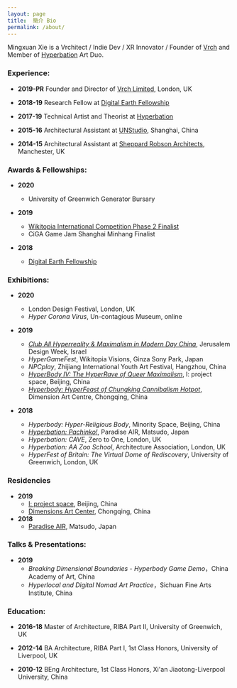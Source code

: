 ```yaml
---
layout: page
title:  簡介 Bio 
permalink: /about/
---
```


Mingxuan Xie is a Vrchitect / Indie Dev / XR Innovator / Founder of [Vrch](http://vrch.tech) and Member of [Hyperbation](http://hyperbation.space) Art Duo.  

### Experience:

- **2019-PR** Founder and Director of [Vrch Limited](https://vrch.tech/), London, UK

- **2018-19** Research Fellow at [Digital Earth Fellowship](https://www.digitalearth.art/)

- **2017-19** Technical Artist and Theorist at [Hyperbation](http://hyperbation.art/)

- **2015-16** Architectural Assistant at [UNStudio](https://www.unstudio.com/), Shanghai, China

- **2014-15** Architectural Assistant at [Sheppard Robson Architects](https://www.sheppardrobson.com/), Manchester, UK


### Awards & Fellowships:

- **2020** 
    - University of Greenwich Generator Bursary  

- **2019** 
    - [Wikitopia International Competition Phase 2 Finalist](https://wikitopia.city/competition/entries/index_en.html)
    - CiGA Game Jam Shanghai Minhang Finalist

- **2018**
    - [Digital Earth Fellowship](https://www.digitalearth.art/mingxuan-xie)

### Exhibitions:
- **2020**  
    - London Design Festival, London, UK
    - *Hyper Corona Virus*, Un-contagious Museum, online

- **2019**
    - [*Club All Hyperreality & Maximalism in Modern Day China*](http://2019.jdw.co.il/en/exhibition/club-all-hyperreality-maximalism-in-modern-day-china/), Jerusalem Design Week, Israel
    - *HyperGameFest*, Wikitopia Visions, Ginza Sony Park, Japan
    - *NPCplay*, Zhijiang International Youth Art Festival, Hangzhou, China
    - [*HyperBody IV: The HyperRave of Queer Maximalism*](http://yi-projectspace.org/view/iv-hyperbody-iv-the-hyperrave-of-queer-maximalism), I: project space, Beijing, China
    - [*Hyperbody: HyperFeast of Chungking Cannibalism Hotpot*](http://chongqingdac.org/article/page?id=276), Dimension Art Centre, Chongqing, China

- **2018**
    - *Hyperbody: Hyper-Religious Body*, Minority Space, Beijing, China
    - [*Hyperbation: Pachinko!*](https://www.paradiseair.info/activity/2019/02/02/9797), Paradise AIR, Matsudo, Japan
    - *Hyperbation: CAVE*, Zero to One, London, UK
    - *Hyperbation: AA Zoo School*, Architecture Association, London, UK
    - *HyperFest of Britain: The Virtual Dome of Rediscovery*, University of Greenwich, London, UK

### Residencies
- **2019**
    - [I: project space](http://yi-projectspace.org/view/hyperbation), Beijing, China
    - [Dimensions Art Center](http://chongqingdac.org/article/page?id=276), Chongqing, China
- **2018**
    - [Paradise AIR](https://www.paradiseair.info/people/mingxuan-xie), Matsudo, Japan

### Talks & Presentations:

- **2019** 
    - *Breaking Dimensional Boundaries - Hyperbody Game Demo*，China Academy of Art, China
    - *Hyperlocal and Digital Nomad Art Practice*，Sichuan Fine Arts Institute, China

<!-- ### Research:

2018 – 2019, China
HyperBody: In Searching for Alternative Digital Silk Roads

2017 – 2018, London, UK
HyperSite: Prototyping Hyperlocal via Web-based Mixed-reality Technology -->

<!-- ### Media Coverage:

2020 澎湃新聞 https://www.thepaper.cn/newsDetail_forward_6491540 -->


### Education:

- **2016-18** Master of Architecture, RIBA Part II, University of Greenwich, UK

- **2012-14** BA Architecture, RIBA Part I, 1st Class Honors, University of Liverpool, UK

- **2010-12** BEng Architecture, 1st Class Honors, Xi'an Jiaotong-Liverpool University, China
